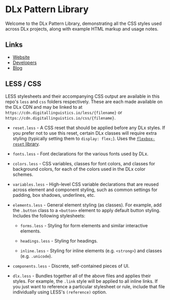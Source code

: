 # DLx Pattern Library
Welcome to the DLx Pattern Library, demonstrating all the CSS styles used across DLx projects, along with example HTML markup and usage notes.

## Links

- [Website][2]
- [Developers][3]
- [Blog][4]

## LESS / CSS

LESS stylesheets and their accompanying CSS output are available in this repo's `less` and `css` folders respectively. These are each made available on the DLx CDN and may be linked to at `https://cdn.digitallinguistics.io/less/{filename}` or `https://cdn.digitallinguistics.io/css/{filename}`.

  - `reset.less` - A CSS reset that should be applied before any DLx styles. If you prefer not to use this reset, certain DLx classes will require extra styling (typically setting them to `display: flex;`). Uses the [`flexbox-reset` library][1].

  - `fonts.less` - Font declarations for the various fonts used by DLx.

  - `colors.less` - CSS variables, classes for font colors, and classes for background colors, for each of the colors used in the DLx color schemes.

  - `variables.less` - High-level CSS variable declarations that are reused across element and component styling, such as common settings for padding, box shadows, underlines, etc.

  - `elements.less` - General element styling (as classes). For example, add the `.button` class to a `<button>` element to apply default button styling. Includes the following stylesheets:

    - `forms.less` - Styling for form elements and similar interactive elements.

    - `headings.less` - Styling for headings.

    - `inline.less` - Styling for inline elements (e.g. `<strong>`) and classes (e.g. `.unicode`).

  - `components.less` - Discrete, self-contained pieces of UI.

  - `dlx.less` - Bundles together all of the above files and applies their styles. For example, the `.link` style will be applied to all inline links. If you just want to reference a particular stylesheet or rule, include that file individually using LESS's `(reference)` option.

[1]: https://yarnpkg.com/en/package/flexbox-reset
[2]: https://digitallinguistics.io/
[3]: http://developers.digitallinguistics.io/
[4]: http://blog.digitallinguistics.io/tag/developers/
